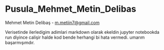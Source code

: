 # Pusula_Mehmet_Metin_Delibas
Mehmet Metin Delibaş - m.metiin7@gmail.com

Verisetinde ilerledigim adimlari markdown olarak ekeldin jupyter notebookda run diyince calişir halde kod bende herhangi bi hata vermedi. umarım başarmışımdır.
